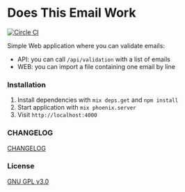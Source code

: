 # Does This Email Work

[![Circle CI](https://circleci.com/gh/kdisneur/email_checker/tree/master.svg?style=svg)](https://circleci.com/gh/kdisneur/does_this_email_work/tree/master)

Simple Web application where you can validate emails:

* API: you can call `/api/validation` with a list of emails
* WEB: you can import a file containing one email by line

### Installation


1. Install dependencies with `mix deps.get` and `npm install`
2. Start application with `mix phoenix.server`
3. Visit `http://localhost:4000`

### CHANGELOG

[CHANGELOG](https://github.com/kdisneur/does_this_email_work/blob/master/CHANGELOG)

### License

[GNU GPL v3.0](https://github.com/kdisneur/does_this_email_work/blob/master/LICENSE)
